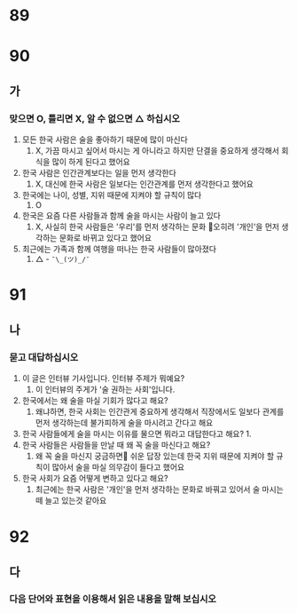 # 89
# 90
## 가 
### 맞으면 O, 틀리면 X, 알 수 없으면 △ 하십시오
1. 모든 한국 사람은 술을 좋아하기 때문에 많이 마신다
	1. X, 가끔 마시고 싶어서 마시는 게 아니라고 하지만 단결을 중요하게 생각해서 회식을 많이 하게 된다고 했어요 
2. 한국 사람은 인간관계보다는 일을 먼저 생각한다
	1. X, 대신에 한국 사람은 일보다는 인간관계를 먼저 생각한다고 했어요
3. 한국에는 나이, 성별, 지위 때문에 지켜야 할 규칙이 많다
	1. O
4. 한국은 요즘 다른 사람들과 함께 술을 마시는 사람이 늘고 있다
	1. X, 사실히 한국 사람들은 '우리'를 먼저 생각하는 문화 오히려 '개인'을 먼저 생각하는 문화로 바뀌고 있다고 했어요
5. 최근에는 가족과 함께 여행을 떠나는 한국 사람들이 많아졌다
	1. △ - `¯\_(ツ)_/¯`
# 91
## 나
### 묻고 대답하십시오
1. 이 글은 인터뷰 기사입니다. 인터뷰 주제가 뭐예요?
	1. 이 인터뷰의 주게가 '술 권하는 사회'입니다.
2. 한국에서는 왜 술을 마실 기회가 많다고 해요?
	1. 왜냐하면, 한국 사회는 인간관게 중요하게 생각해서 직장에서도 일보다 관계를 먼저 생각하는데 불가피하게 술을 마시려고 간다고 해요
3. 한국 사람들에게 술을 마시는 이유를 물으면 뭐라고 대답한다고 해요?
	1. 
4. 한국 사람들은 사람들을 만날 때 왜 꼭 술을 마신다고 해요?
	1. 왜 꼭 술을 마신지 궁금하면 쉬운 답장 있는데 한국 지위 때문에 지켜야 할 규칙이 많아서 술을 마실 의무감이 들다고 했어요
5. 한국 사회가 요즘 어떻게 변하고 있다고 해요?
	1. 최근에는 한국 사람은 '개인'을 먼저 생각하는 문화로 바꿔고 있어서 술 마시는 떼 늘고 있는것 같아요
# 92
## 다
### 다음 단어와 표현을 이용해서 읽은 내용을 말해 보십시오
